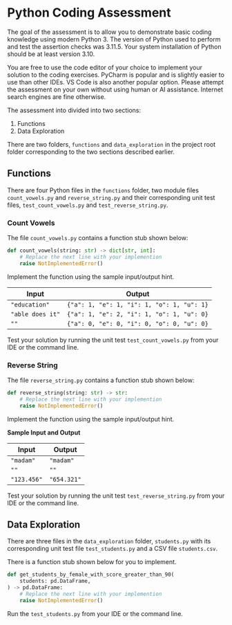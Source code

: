# Python Coding Assessment

The goal of the assessment is to allow you to demonstrate basic coding knowledge using modern Python 3. The version of Python used to perform and test the assertion checks was 3.11.5. Your system installation of Python should be at least version 3.10.

You are free to use the code editor of your choice to implement your solution to the coding exercises. PyCharm is popular and is slightly easier to use than other IDEs. VS Code is also another popular option. Please attempt the assessment on your own without using human or AI assistance. Internet search engines are fine otherwise.

The assessment into divided into two sections:

1. Functions
2. Data Exploration

There are two folders, <code>functions</code> and <code>data_exploration</code> in the project root folder corresponding to the two sections described earlier.

## Functions

There are four Python files in the <code>functions</code> folder, two module files <code>count_vowels.py</code> and <code>reverse_string.py</code> and their corresponding unit test files, <code>test_count_vowels.py</code> and <code>test_reverse_string.py</code>.

### Count Vowels

The file <code>count_vowels.py</code> contains a function stub shown below:

```py
def count_vowels(string: str) -> dict[str, int]:
    # Replace the next line with your implemention
    raise NotImplementedError()
```

Implement the function using the sample input/output hint.

| **Input**        | **Output**                                 |
| ---------------- | ------------------------------------------ |
| `"education"`    | `{"a": 1, "e": 1, "i": 1, "o": 1, "u": 1}` |
| `"able does it"` | `{"a": 1, "e": 2, "i": 1, "o": 1, "u": 0}` |
| `""`             | `{"a": 0, "e": 0, "i": 0, "o": 0, "u": 0}` |

Test your solution by running the unit test <code>test_count_vowels.py</code> from your IDE or the command line.

### Reverse String

The file <code>reverse_string.py</code> contains a function stub shown below:

```py
def reverse_string(string: str) -> str:
    # Replace the next line with your implemention
    raise NotImplementedError()
```

Implement the function using the sample input/output hint.

**Sample Input and Output**

| **Input**   | **Output**  |
| ----------- | ----------- |
| `"madam"`   | `"madam"`   |
| `""`        | `""`        |
| `"123.456"` | `"654.321"` |

Test your solution by running the unit test <code>test_reverse_string.py</code> from your IDE or the command line.

## Data Exploration

There are three files in the <code>data_exploration</code> folder, <code>students.py</code> with its corresponding unit test file <code>test_students.py</code> and a CSV file <code>students.csv</code>.

There is a function stub shown below for you to implement.

```py
def get_students_by_female_with_score_greater_than_90(
    students: pd.DataFrame,
) -> pd.DataFrame:
    # Replace the next line with your implemention
    raise NotImplementedError()
```

Run the <code>test_students.py</code> from your IDE or the command line.
